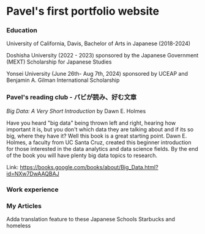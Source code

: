# Pavel's first portfolio website

### Education
University of California, Davis, Bachelor of Arts in Japanese (2018-2024)

Doshisha University (2022 - 2023) sponsored by the Japanese Government (MEXT) Scholarship for Japanese Studies

Yonsei University (June 26th- Aug 7th, 2024) sponsored by UCEAP and Benjamin A. Gilman International Scholarship 


### Pavel's reading club - パビが読み、好む文章
*Big Data: A Very Short Introduction* by Dawn E. Holmes 

Have you heard "big data" being thrown left and right, hearing how important it is, but you don't which data they are talking about and if its so big, where they have it? Well this book is a great starting point. Dawn E. Holmes, a faculty from UC Santa Cruz, created this beginner introduction for those interested in the data analytics and data science fields. By the end of the book you will have plenty big data topics to research.

Link: https://books.google.com/books/about/Big_Data.html?id=NXw7DwAAQBAJ 

### Work experience

### My Articles

Adda translation feature to these
Japanese Schools
Starbucks and homeless
